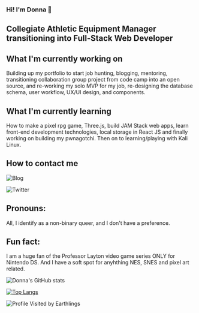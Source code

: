 ### Hi! I'm Donna 👋

## Collegiate Athletic Equipment Manager transitioning into Full-Stack Web Developer


## What I'm currently working on
Building up my portfolio to start job hunting, blogging, mentoring, transitioning collaboration group project from code camp into an open source, and re-working my solo MVP for my job, re-designing the database schema, user workflow, UX/UI design, and components.

## What I'm currently learning
How to make a pixel rpg game, Three.js, build JAM Stack web apps, learn front-end development technologies, local storage in React JS and finally working on building my pwnagotchi. Then on to learning/playing with Kali Linux.

## How to contact me

![Blog](https://dev.to/donnachin)

![Twitter](https://twitter.com/DchinInsomniac)

## Pronouns: 

All, I identify as a non-binary queer, and I don't have a preference.

## Fun fact: 

I am a huge fan of the Professor Layton video game series ONLY for Nintendo DS. And I have a soft spot for anyhthing NES, SNES and pixel art related.


![Donna's GitHub stats](https://github-readme-stats.vercel.app/api?username=lucidInsomniac&show_icons=true&theme=radical)

[![Top Langs](https://github-readme-stats.vercel.app/api/top-langs/?username=lucidInsomniac)](https://github.com/lucidInsomniac/github-readme-stats)

![Profile Visited by Earthlings](https://komarev.com/ghpvc/?username=lucidInsomniac&color=orange)


<!--
**lucidInsomniac/lucidInsomniac** is a ✨ _special_ ✨ repository because its `README.md` (this file) appears on your GitHub profile.

